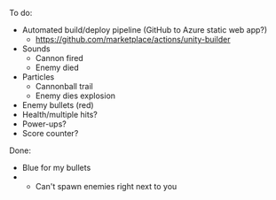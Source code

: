 To do:
- Automated build/deploy pipeline (GitHub to Azure static web app?)
  - https://github.com/marketplace/actions/unity-builder
- Sounds
  - Cannon fired
  - Enemy died
- Particles
  - Cannonball trail
  - Enemy dies explosion
- Enemy bullets (red)
- Health/multiple hits?
- Power-ups?
- Score counter?


Done:
- Blue for my bullets
- - Can't spawn enemies right next to you